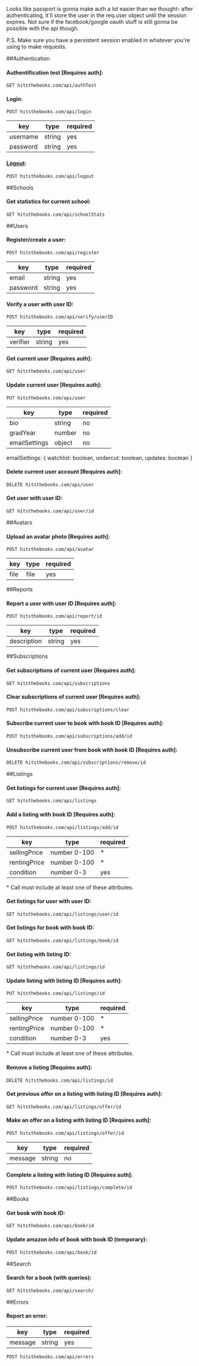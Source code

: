 Looks like passport is gonna make auth a lot easier than we thought- after authenticating, it'll store the user in the req.user object until the session expires. Not sure if the facebook/google oauth stuff is still gonna be possible with the api though.

P.S. Make sure you have a persistent session enabled in whatever you're using to make requests.

##Authentication
#### Authentification test [Requires auth]:

`GET hitsthebooks.com/api/authTest`

#### Login:

`POST hitsthebooks.com/api/login`

| key       | type    | required |
| --------- | ------- | -------- |
| username  | string  | yes      |
| password  | string  | yes      |

#### [Logout](http://stackoverflow.com/questions/3521290/logout-get-or-post):

`POST hitsthebooks.com/api/logout`
	
##Schools
#### Get statistics for current school:

`GET hitsthebooks.com/api/schoolStats`
	
##Users
#### Register/create a user:

`POST hitsthebooks.com/api/register`

| key       | type    | required |
| --------- | ------- | -------- |
| email     | string  | yes      |
| password  | string  | yes      |

#### Verify a user with user ID:

`POST hitsthebooks.com/api/verify/userID`

| key       | type    | required |
| --------- | ------- | -------- |
| verifier  | string  | yes      |

#### Get current user [Requires auth]: 

`GET hitsthebooks.com/api/user`

#### Update current user [Requires auth]: 

`PUT hitsthebooks.com/api/user`

| key           | type    | required |
| --------------| ------- | -------- |
| bio           | string  | no       |
| gradYear      | number  | no       |
| emailSettings | object  | no       |

emailSettings: {
	     watchlist: boolean,
	     undercut: boolean,
	     updates: boolean
	 }

#### Delete current user account [Requires auth]:

`DELETE hitsthebooks.com/api/user`

#### Get user with user ID:

`GET hitsthebooks.com/api/user/id`	
	
##Avatars
#### Upload an avatar photo [Requires auth]:

`POST hitsthebooks.com/api/avatar`

| key           | type    | required |
| --------------| ------- | -------- |
| file          | file    | yes      |

##Reports
#### Report a user with user ID [Requires auth]:

`POST hitsthebooks.com/api/report/id`

| key           | type    | required |
| --------------| ------- | -------- |
| description   | string  | yes      |
	
##Subscriptions
#### Get subscriptions of current user [Requires auth]:

`GET hitsthebooks.com/api/subscriptions`

#### Clear subscriptions of current user [Requires auth]:

`POST hitsthebooks.com/api/subscriptions/clear`

#### Subscribe current user to book with book ID [Requires auth]:

`POST hitsthebooks.com/api/subscriptions/add/id`

#### Unsubscribe current user from book with book ID [Requires auth]:

`DELETE hitsthebooks.com/api/subscriptions/remove/id`
	
##Listings
#### Get listings for current user [Requires auth]:

`GET hitsthebooks.com/api/listings` 

#### Add a listing with book ID [Requires auth]:

`POST hitsthebooks.com/api/listings/add/id`

| key           | type         | required |
| --------------| -------------| -------- |
| sellingPrice  | number 0-100 | *        |
| rentingPrice  | number 0-100 | *        |
| condition     | number 0-3   | yes      |

\* Call must include at least one of these attributes.

#### Get listings for user with user ID: 

`GET hitsthebooks.com/api/listings/user/id`

#### Get listings for book with book ID:

`GET hitsthebooks.com/api/listings/book/id`

#### Get listing with listing ID:

`GET hitsthebooks.com/api/listings/id`

#### Update listing with listing ID [Requires auth]:

`PUT hitsthebooks.com/api/listings/id`

| key           | type         | required |
| --------------| -------------| -------- |
| sellingPrice  | number 0-100 | *        |
| rentingPrice  | number 0-100 | *        |
| condition     | number 0-3   | yes      |

\* Call must include at least one of these attributes.

#### Remove a listing [Requires auth]:

`DELETE hitsthebooks.com/api/listings/id`

#### Get previous offer on a listing with listing ID [Requires auth]:

`GET hitsthebooks.com/api/listings/offer/id`

#### Make an offer on a listing with listing ID [Requires auth]:

`POST hitsthebooks.com/api/listings/offer/id`

| key           | type    | required |
| --------------| --------| -------- |
| message       | string  | no       |

#### Complete a listing with listing ID [Requires auth]:

`POST hitsthebooks.com/api/listings/complete/id`
	
##Books
#### Get book with book ID:

`GET hitsthebooks.com/api/book/id`

#### Update amazon info of book with book ID (temporary):

`POST hitsthebooks.com/api/book/id`

##Search
#### Search for a book (with queries):

`GET hitsthebooks.com/api/search/`

##Errors
#### Report an error:

| key           | type    | required |
| --------------| --------| -------- |
| message       | string  | yes      |

`POST hitsthebooks.com/api/errors`
